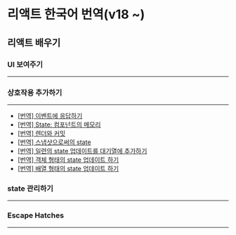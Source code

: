 # 리액트 한국어 번역(v18 ~)

## 리액트 배우기

### UI 보여주기
---
### 상호작용 추가하기
--- 
-  [\[번역\] 이벤트에 응답하기](https://github.com/vennydev/react-translation-kr-/blob/main/translated/Adding%20interactivity/Responding%20to%20events.md) 
-  [\[번역\] State: 컴포넌트의 메모리]() 
-  [\[번역\] 렌더와 커밋](https://github.com/vennydev/react-translation-kr-/blob/main/translated/Adding%20interactivity/Render%20and%20commit.md) 
-  [\[번역\] 스냅샷으로써의 state](https://github.com/vennydev/react-translation-kr-/blob/main/translated/Adding%20interactivity/state%3A%20as%20a%20snapshot.md) 
-  [\[번역\] 일련의 state 업데이트를 대기열에 추가하기 ]() 
-  [\[번역\] 객체 형태의 state 업데이트 하기]() 
-  [\[번역\] 배열 형태의 state 업데이트 하기]() 

### state 관리하기
--- 
### Escape Hatches
---
